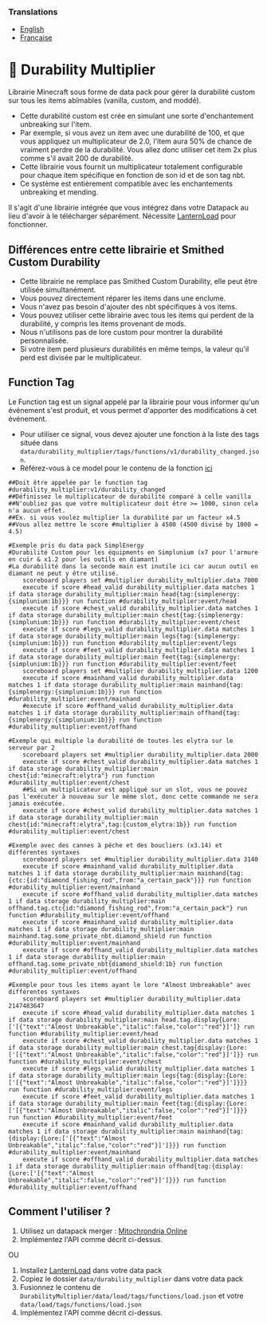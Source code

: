 ### Translations
* [English](https://github.com/Stoupy51/DurabilityMultiplier/blob/main/README.md)
* [Française](https://github.com/Stoupy51/DurabilityMultiplier/blob/main/README.fr.md)


# 📖 Durability Multiplier
Librairie Minecraft sous forme de data pack pour gérer la durabilité custom sur tous les items abîmables (vanilla, custom, and moddé).
* Cette durabilité custom est crée en simulant une sorte d'enchantement unbreaking sur l'item.
* Par exemple, si vous avez un item avec une durabilité de 100, et que vous appliquez un multiplicateur de 2.0, l'item aura 50% de chance de vraiment perdre de la durabilité. Vous allez donc utiliser cet item 2x plus comme s'il avait 200 de durabilité.
* Cette librairie vous fournit un multiplicateur totalement configurable pour chaque item spécifique en fonction de son id et de son tag nbt.
* Ce système est entièrement compatible avec les enchantements unbreaking et mending.

Il s'agit d'une librairie intégrée que vous intégrez dans votre Datapack au lieu d'avoir à le télécharger séparément. Nécessite [LanternLoad](https://github.com/LanternMC/load) pour fonctionner.


## Différences entre cette librairie et Smithed Custom Durability
* Cette librairie ne remplace pas Smithed Custom Durability, elle peut être utilisée simultanément.
* Vous pouvez directement réparer les items dans une enclume.
* Vous n'avez pas besoin d'ajouter des nbt spécifiques à vos items.
* Vous pouvez utiliser cette librairie avec tous les items qui perdent de la durabilité, y compris les items provenant de mods.
* Nous n'utilisons pas de lore custom pour montrer la durabilité personnalisée.
* Si votre item perd plusieurs durabilités en même temps, la valeur qu'il perd est divisée par le multiplicateur.



## Function Tag
Le Function tag est un signal appelé par la librairie pour vous informer qu'un événement s'est produit, et vous permet d'apporter des modifications à cet événement.
* Pour utiliser ce signal, vous devez ajouter une fonction à la liste des tags située dans `data/durability_multiplier/tags/functions/v1/durability_changed.json`.
* Référez-vous à ce model pour le contenu de la fonction [ici](https://github.com/Stoupy51/DurabilityMultiplier/blob/main/data/durability_multiplier/functions/v1.3/signal_received_template_fr.mcfunction)
```mcfunction
##Doit être appelée par le function tag #durability_multiplier:v1/durability_changed
##Définissez le multiplicateur de durabilité comparé à celle vanilla
##N'oubliez pas que votre multiplicateur doit être >= 1000, sinon cela n'a aucun effet.
##Ex. si vous voulez multiplier la durabilité par un facteur x4.5
##Vous allez mettre le score #multiplier à 4500 (4500 divisé by 1000 = 4.5)

#Exemple pris du data pack SimplEnergy
#Durabilité Custom pour les équipments en Simplunium (x7 pour l'armure en cuir & x1.2 pour les outils en diamant)
#La durabilité dans la seconde main est inutile ici car aucun outil en diamant ne peut y être utilisé.
	scoreboard players set #multiplier durability_multiplier.data 7000
	execute if score #head_valid durability_multiplier.data matches 1 if data storage durability_multiplier:main head{tag:{simplenergy:{simplunium:1b}}} run function #durability_multiplier:event/head
	execute if score #chest_valid durability_multiplier.data matches 1 if data storage durability_multiplier:main chest{tag:{simplenergy:{simplunium:1b}}} run function #durability_multiplier:event/chest
	execute if score #legs_valid durability_multiplier.data matches 1 if data storage durability_multiplier:main legs{tag:{simplenergy:{simplunium:1b}}} run function #durability_multiplier:event/legs
	execute if score #feet_valid durability_multiplier.data matches 1 if data storage durability_multiplier:main feet{tag:{simplenergy:{simplunium:1b}}} run function #durability_multiplier:event/feet
	scoreboard players set #multiplier durability_multiplier.data 1200
	execute if score #mainhand_valid durability_multiplier.data matches 1 if data storage durability_multiplier:main mainhand{tag:{simplenergy:{simplunium:1b}}} run function #durability_multiplier:event/mainhand
	#execute if score #offhand_valid durability_multiplier.data matches 1 if data storage durability_multiplier:main offhand{tag:{simplenergy:{simplunium:1b}}} run function #durability_multiplier:event/offhand

#Exemple qui multiple la durabilité de toutes les elytra sur le serveur par 2
	scoreboard players set #multiplier durability_multiplier.data 2000
	execute if score #chest_valid durability_multiplier.data matches 1 if data storage durability_multiplier:main chest{id:"minecraft:elytra"} run function #durability_multiplier:event/chest
	##Si un multiplicateur est appliqué sur un slot, vous ne pouvez pas l'exécuter à nouveau sur le même slot, donc cette commande ne sera jamais exécutée.
	execute if score #chest_valid durability_multiplier.data matches 1 if data storage durability_multiplier:main chest{id:"minecraft:elytra",tag:{custom_elytra:1b}} run function #durability_multiplier:event/chest

#Exemple avec des cannes à pêche et des boucliers (x3.14) et différentes syntaxes
	scoreboard players set #multiplier durability_multiplier.data 3140
	execute if score #mainhand_valid durability_multiplier.data matches 1 if data storage durability_multiplier:main mainhand{tag:{ctc:{id:"diamond_fishing_rod",from:"a_certain_pack"}}} run function #durability_multiplier:event/mainhand
	execute if score #offhand_valid durability_multiplier.data matches 1 if data storage durability_multiplier:main offhand.tag.ctc{id:"diamond_fishing_rod",from:"a_certain_pack"} run function #durability_multiplier:event/offhand
	execute if score #mainhand_valid durability_multiplier.data matches 1 if data storage durability_multiplier:main mainhand.tag.some_private_nbt.diamond_shield run function #durability_multiplier:event/mainhand
	execute if score #offhand_valid durability_multiplier.data matches 1 if data storage durability_multiplier:main offhand.tag.some_private_nbt{diamond_shield:1b} run function #durability_multiplier:event/offhand

#Exemple pour tous les items ayant le lore "Almost Unbreakable" avec différentes syntaxes
	scoreboard players set #multiplier durability_multiplier.data 2147483647
	execute if score #head_valid durability_multiplier.data matches 1 if data storage durability_multiplier:main head.tag.display{Lore:['[{"text":"Almost Unbreakable","italic":false,"color":"red"}]']} run function #durability_multiplier:event/head
	execute if score #chest_valid durability_multiplier.data matches 1 if data storage durability_multiplier:main chest.tag{display:{Lore:['[{"text":"Almost Unbreakable","italic":false,"color":"red"}]']}} run function #durability_multiplier:event/chest
	execute if score #legs_valid durability_multiplier.data matches 1 if data storage durability_multiplier:main legs{tag:{display:{Lore:['[{"text":"Almost Unbreakable","italic":false,"color":"red"}]']}}} run function #durability_multiplier:event/legs
	execute if score #feet_valid durability_multiplier.data matches 1 if data storage durability_multiplier:main feet{tag:{display:{Lore:['[{"text":"Almost Unbreakable","italic":false,"color":"red"}]']}}} run function #durability_multiplier:event/feet
	execute if score #mainhand_valid durability_multiplier.data matches 1 if data storage durability_multiplier:main mainhand{tag:{display:{Lore:['[{"text":"Almost Unbreakable","italic":false,"color":"red"}]']}}} run function #durability_multiplier:event/mainhand
	execute if score #offhand_valid durability_multiplier.data matches 1 if data storage durability_multiplier:main offhand{tag:{display:{Lore:['[{"text":"Almost Unbreakable","italic":false,"color":"red"}]']}}} run function #durability_multiplier:event/offhand
```



## Comment l'utiliser ?
1. Utilisez un datapack merger : [Mitochrondria Online](https://mito.thenuclearnexus.live/)
2. Implémentez l'API comme décrit ci-dessus.

OU

1. Installez [LanternLoad](https://github.com/LanternMC/load) dans votre data pack
2. Copiez le dossier `data/durability_multiplier` dans votre data pack
3. Fusionnez le contenu de `DurabilityMultiplier/data/load/tags/functions/load.json` et votre `data/load/tags/functions/load.json`
4. Implémentez l'API comme décrit ci-dessus.

